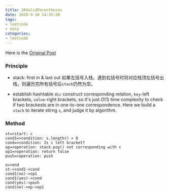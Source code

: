 ```yaml
---
title: 20ValidParentheses
date: 2020-9-10 14:35:28
tags:
- leetcode
- easy
categories:
- leetcode
---  
```

Here is the [Original Post](https://leetcode-cn.com/problems/valid-parentheses/solution/valid-parentheses-fu-zhu-zhan-fa-by-jin407891080/)

### Principle
- stack: first in & last out 如果左括号入栈，遇到右括号时将对应栈顶左括号出栈，则遍历完所有括号后`stack`仍然为空。
  
- establish hashtable `dic` construct corresponding relation, `key`-left brackets, `value`-right brackets, so it's just *O*(1) time complexity to check if two brackests are in one-to-one correspondence. Here we build a `stack` to iterate stirng `s`, and judge it by algorithm.

### Method

``` flow
st=>start: c
cond1=>condition: s.length() > 0
cond=>condition: Is c left bracket?
op=>operation: stack.pop() not corresponding with c
op1=>operation: return false
push=>operation: push

e=>end
st->cond1->cond
cond1(no)->op1
cond1(yes)->cond
cond(yes)->push
cond(no)->op->op1
```
